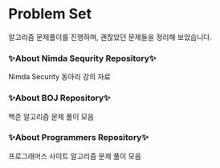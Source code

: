 # Problem Set
알고리즘 문제풀이를 진행하며, 괜찮았던 문제들을 정리해 보았습니다.

### ✨About Nimda Sequrity Repository✨
Nimda Security 동아리 강의 자료
### ✨About BOJ Repository✨
백준 알고리즘 문제 풀이 모음
### ✨About Programmers Repository✨
프로그래머스 사이트 알고리즘 문제 풀이 모음
